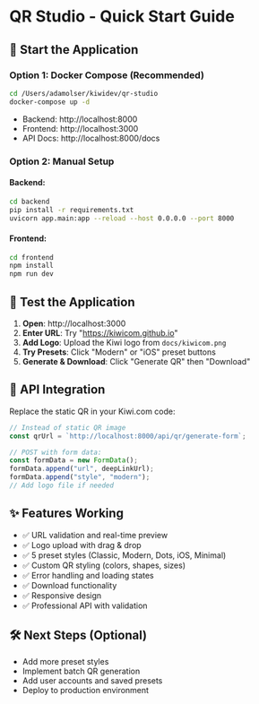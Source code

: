# QR Studio - Quick Start Guide

## 🚀 Start the Application

### Option 1: Docker Compose (Recommended)

```bash
cd /Users/adamolser/kiwidev/qr-studio
docker-compose up -d
```

- Backend: http://localhost:8000
- Frontend: http://localhost:3000
- API Docs: http://localhost:8000/docs

### Option 2: Manual Setup

#### Backend:

```bash
cd backend
pip install -r requirements.txt
uvicorn app.main:app --reload --host 0.0.0.0 --port 8000
```

#### Frontend:

```bash
cd frontend
npm install
npm run dev
```

## 🧪 Test the Application

1. **Open**: http://localhost:3000
2. **Enter URL**: Try "https://kiwicom.github.io"
3. **Add Logo**: Upload the Kiwi logo from `docs/kiwicom.png`
4. **Try Presets**: Click "Modern" or "iOS" preset buttons
5. **Generate & Download**: Click "Generate QR" then "Download"

## 🔗 API Integration

Replace the static QR in your Kiwi.com code:

```typescript
// Instead of static QR image
const qrUrl = `http://localhost:8000/api/qr/generate-form`;

// POST with form data:
const formData = new FormData();
formData.append("url", deepLinkUrl);
formData.append("style", "modern");
// Add logo file if needed
```

## ✨ Features Working

- ✅ URL validation and real-time preview
- ✅ Logo upload with drag & drop
- ✅ 5 preset styles (Classic, Modern, Dots, iOS, Minimal)
- ✅ Custom QR styling (colors, shapes, sizes)
- ✅ Error handling and loading states
- ✅ Download functionality
- ✅ Responsive design
- ✅ Professional API with validation

## 🛠️ Next Steps (Optional)

- Add more preset styles
- Implement batch QR generation
- Add user accounts and saved presets
- Deploy to production environment
